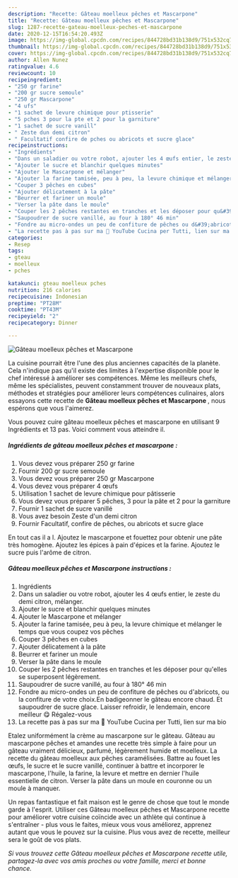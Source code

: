 ```yaml
---
description: "Recette: Gâteau moelleux pêches et Mascarpone"
title: "Recette: Gâteau moelleux pêches et Mascarpone"
slug: 1287-recette-gateau-moelleux-peches-et-mascarpone
date: 2020-12-15T16:54:20.493Z
image: https://img-global.cpcdn.com/recipes/844728bd31b138d9/751x532cq70/gateau-moelleux-peches-et-mascarpone-photo-principale-de-la-recette.jpg
thumbnail: https://img-global.cpcdn.com/recipes/844728bd31b138d9/751x532cq70/gateau-moelleux-peches-et-mascarpone-photo-principale-de-la-recette.jpg
cover: https://img-global.cpcdn.com/recipes/844728bd31b138d9/751x532cq70/gateau-moelleux-peches-et-mascarpone-photo-principale-de-la-recette.jpg
author: Allen Nunez
ratingvalue: 4.6
reviewcount: 10
recipeingredient:
- "250 gr farine"
- "200 gr sucre semoule"
- "250 gr Mascarpone"
- "4 ufs"
- "1 sachet de levure chimique pour ptisserie"
- "5 pches 3 pour la pte et 2 pour la garniture"
- "1 sachet de sucre vanill"
- " Zeste dun demi citron"
- " Facultatif confire de pches ou abricots et sucre glace"
recipeinstructions:
- "Ingrédients"
- "Dans un saladier ou votre robot, ajouter les 4 œufs entier, le zeste du demi citron, mélanger."
- "Ajouter le sucre et blanchir quelques minutes"
- "Ajouter le Mascarpone et mélanger"
- "Ajouter la farine tamisée, peu à peu, la levure chimique et mélanger le temps que vous coupez vos pêches"
- "Couper 3 pêches en cubes"
- "Ajouter délicatement à la pâte"
- "Beurrer et fariner un moule"
- "Verser la pâte dans le moule"
- "Couper les 2 pêches restantes en tranches et les déposer pour qu&#39;elles se superposent légèrement."
- "Saupoudrer de sucre vanillé, au four à 180° 46 min"
- "Fondre au micro-ondes un peu de confiture de pêches ou d&#39;abricots, ou la confiture de votre choix.En badigeonner le gâteau encore chaud. Et saupoudrer de sucre glace. Laisser refroidir, le lendemain, encore meilleur 😋 Régalez-vous"
- "La recette pas à pas sur ma 🔗 YouTube Cucina per Tutti, lien sur ma bio"
categories:
- Resep
tags:
- gteau
- moelleux
- pches

katakunci: gteau moelleux pches 
nutrition: 216 calories
recipecuisine: Indonesian
preptime: "PT28M"
cooktime: "PT43M"
recipeyield: "2"
recipecategory: Dinner

---
```



![Gâteau moelleux pêches et Mascarpone](https://img-global.cpcdn.com/recipes/844728bd31b138d9/751x532cq70/gateau-moelleux-peches-et-mascarpone-photo-principale-de-la-recette.jpg)

La cuisine pourrait être l'une des plus anciennes capacités de la planète. Cela n'indique pas qu'il existe des limites à l'expertise disponible pour le chef intéressé à améliorer ses compétences. Même les meilleurs chefs, même les spécialistes, peuvent constamment trouver de nouveaux plats, méthodes et stratégies pour améliorer leurs compétences culinaires, alors essayons cette recette de <strong> Gâteau moelleux pêches et Mascarpone </strong>, nous espérons que vous l'aimerez.

<!--inarticleads1-->

Vous pouvez cuire gâteau moelleux pêches et mascarpone en utilisant 9 Ingrédients et 13 pas. Voici comment vous atteindre il.

##### Ingrédients de gâteau moelleux pêches et mascarpone :

1. Vous devez vous préparer 250 gr farine
1. Fournir 200 gr sucre semoule
1. Vous devez vous préparer 250 gr Mascarpone
1. Vous devez vous préparer 4 œufs
1. Utilisation 1 sachet de levure chimique pour pâtisserie
1. Vous devez vous préparer 5 pêches, 3 pour la pâte et 2 pour la garniture
1. Fournir 1 sachet de sucre vanillé
1. Vous avez besoin  Zeste d&#39;un demi citron
1. Fournir  Facultatif, confire de pêches, ou abricots et sucre glace


En tout cas il a l. Ajoutez le mascarpone et fouettez pour obtenir une pâte très homogène. Ajoutez les épices à pain d&#39;épices et la farine. Ajoutez le sucre puis l&#39;arôme de citron. 

<!--inarticleads2-->

##### Gâteau moelleux pêches et Mascarpone instructions :

1. Ingrédients
1. Dans un saladier ou votre robot, ajouter les 4 œufs entier, le zeste du demi citron, mélanger.
1. Ajouter le sucre et blanchir quelques minutes
1. Ajouter le Mascarpone et mélanger
1. Ajouter la farine tamisée, peu à peu, la levure chimique et mélanger le temps que vous coupez vos pêches
1. Couper 3 pêches en cubes
1. Ajouter délicatement à la pâte
1. Beurrer et fariner un moule
1. Verser la pâte dans le moule
1. Couper les 2 pêches restantes en tranches et les déposer pour qu&#39;elles se superposent légèrement.
1. Saupoudrer de sucre vanillé, au four à 180° 46 min
1. Fondre au micro-ondes un peu de confiture de pêches ou d&#39;abricots, ou la confiture de votre choix.En badigeonner le gâteau encore chaud. Et saupoudrer de sucre glace. Laisser refroidir, le lendemain, encore meilleur 😋 Régalez-vous
1. La recette pas à pas sur ma 🔗 YouTube Cucina per Tutti, lien sur ma bio


Etalez uniformément la crème au mascarpone sur le gâteau. Gâteau au mascarpone pêches et amandes une recette très simple à faire pour un gâteau vraiment délicieux, parfumé, légèrement humide et moelleux. La recette du gâteau moelleux aux pêches caramélisées. Battre au fouet les œufs, le sucre et le sucre vanillé, continuer à battre et incorporer le mascarpone, l&#39;huile, la farine, la levure et mettre en dernier l&#39;huile essentielle de citron. Verser la pâte dans un moule en couronne ou un moule à manquer. 

<!--inarticleads1-->

<p>
Un repas fantastique et fait maison est le genre de chose que tout le monde garde à l'esprit. Utiliser ces Gâteau moelleux pêches et Mascarpone recette pour améliorer votre cuisine coïncide avec un athlète qui continue à s'entraîner - plus vous le faites, mieux vous vous améliorez, apprenez autant que vous le pouvez sur la cuisine. Plus vous avez de recette, meilleur sera le goût de vos plats.
</p>

<p>
<i>Si vous trouvez cette Gâteau moelleux pêches et Mascarpone recette utile, partagez-la avec vos amis proches ou votre famille, merci et bonne chance.</i>
</p>
